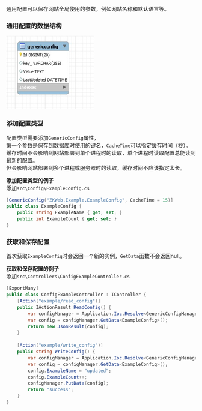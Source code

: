 通用配置可以保存网站全局使用的参数，例如网站名称和默认语言等。<br/>

### 通用配置的数据结构

![通用配置的ER图](../img/er_generic_config.jpg)

### 添加配置类型

配置类型需要添加`GenericConfig`属性，<br/>
第一个参数是保存到数据库时使用的键名，`CacheTime`可以指定缓存时间（秒）。<br/>
缓存时间不会影响到网站部署到单个进程时的读取，单个进程时读取配置总能读到最新的配置。<br/>
但会影响网站部署到多个进程或服务器时的读取，缓存时间不应该指定太长。<br/>

**添加配置类型的例子**<br/>
添加`src\Config\ExampleConfig.cs`<br/>
``` csharp
[GenericConfig("ZKWeb.Example.ExampleConfig", CacheTime = 15)]
public class ExampleConfig {
	public string ExampleName { get; set; }
	public int ExampleCount { get; set; }
}
```

### 获取和保存配置

首次获取`ExampleConfig`时会返回一个新的实例，`GetData`函数不会返回null。<br/>

**获取和保存配置的例子**<br/>
添加`src\Controllers\ConfigExampleController.cs`<br/>
``` csharp
[ExportMany]
public class ConfigExampleController : IController {
	[Action("example/read_config")]
	public IActionResult ReadConfig() {
		var configManager = Application.Ioc.Resolve<GenericConfigManager>();
		var config = configManager.GetData<ExampleConfig>();
		return new JsonResult(config);
	}

	[Action("example/write_config")]
	public string WriteConfig() {
		var configManager = Application.Ioc.Resolve<GenericConfigManager>();
		var config = configManager.GetData<ExampleConfig>();
		config.ExampleName = "updated";
		config.ExampleCount++;
		configManager.PutData(config);
		return "success";
	}
}
```
